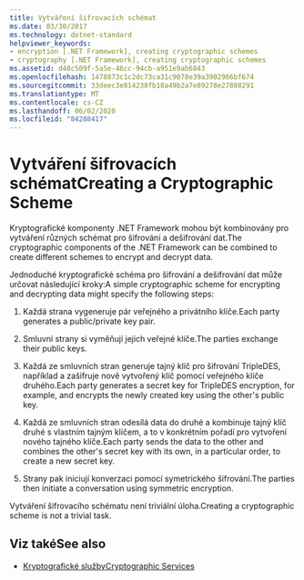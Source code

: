 ```yaml
---
title: Vytváření šifrovacích schémat
ms.date: 03/30/2017
ms.technology: dotnet-standard
helpviewer_keywords:
- encryption [.NET Framework], creating cryptographic schemes
- cryptography [.NET Framework], creating cryptographic schemes
ms.assetid: d40c509f-5a5e-46cc-94cb-a951e9ab6843
ms.openlocfilehash: 1478873c1c2dc73ca31c9078e39a3902966bf674
ms.sourcegitcommit: 33deec3e814238fb18a49b2a7e89278e27888291
ms.translationtype: MT
ms.contentlocale: cs-CZ
ms.lasthandoff: 06/02/2020
ms.locfileid: "84288417"
---
```

# <a name="creating-a-cryptographic-scheme"></a><span data-ttu-id="c828b-102">Vytváření šifrovacích schémat</span><span class="sxs-lookup"><span data-stu-id="c828b-102">Creating a Cryptographic Scheme</span></span>
<span data-ttu-id="c828b-103">Kryptografické komponenty .NET Framework mohou být kombinovány pro vytváření různých schémat pro šifrování a dešifrování dat.</span><span class="sxs-lookup"><span data-stu-id="c828b-103">The cryptographic components of the .NET Framework can be combined to create different schemes to encrypt and decrypt data.</span></span>  
  
 <span data-ttu-id="c828b-104">Jednoduché kryptografické schéma pro šifrování a dešifrování dat může určovat následující kroky:</span><span class="sxs-lookup"><span data-stu-id="c828b-104">A simple cryptographic scheme for encrypting and decrypting data might specify the following steps:</span></span>  
  
1. <span data-ttu-id="c828b-105">Každá strana vygeneruje pár veřejného a privátního klíče.</span><span class="sxs-lookup"><span data-stu-id="c828b-105">Each party generates a public/private key pair.</span></span>  
  
2. <span data-ttu-id="c828b-106">Smluvní strany si vyměňují jejich veřejné klíče.</span><span class="sxs-lookup"><span data-stu-id="c828b-106">The parties exchange their public keys.</span></span>  
  
3. <span data-ttu-id="c828b-107">Každá ze smluvních stran generuje tajný klíč pro šifrování TripleDES, například a zašifruje nově vytvořený klíč pomocí veřejného klíče druhého.</span><span class="sxs-lookup"><span data-stu-id="c828b-107">Each party generates a secret key for TripleDES encryption, for example, and encrypts the newly created key using the other's public key.</span></span>  
  
4. <span data-ttu-id="c828b-108">Každá ze smluvních stran odesílá data do druhé a kombinuje tajný klíč druhé s vlastním tajným klíčem, a to v konkrétním pořadí pro vytvoření nového tajného klíče.</span><span class="sxs-lookup"><span data-stu-id="c828b-108">Each party sends the data to the other and combines the other's secret key with its own, in a particular order, to create a new secret key.</span></span>  
  
5. <span data-ttu-id="c828b-109">Strany pak iniciují konverzaci pomocí symetrického šifrování.</span><span class="sxs-lookup"><span data-stu-id="c828b-109">The parties then initiate a conversation using symmetric encryption.</span></span>  
  
 <span data-ttu-id="c828b-110">Vytváření šifrovacího schématu není triviální úloha.</span><span class="sxs-lookup"><span data-stu-id="c828b-110">Creating a cryptographic scheme is not a trivial task.</span></span>
  
## <a name="see-also"></a><span data-ttu-id="c828b-111">Viz také</span><span class="sxs-lookup"><span data-stu-id="c828b-111">See also</span></span>

- [<span data-ttu-id="c828b-112">Kryptografické služby</span><span class="sxs-lookup"><span data-stu-id="c828b-112">Cryptographic Services</span></span>](cryptographic-services.md)
